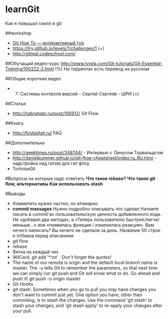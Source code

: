 # learnGit
Как я повышал скилл в git

##workshop
+ [Git How To — интерактивный тур](http://githowto.com/ru)
+ https://try.github.io/levels/1/challenges/1 (+)
+ http://gitreal.codeschool.com/

##Обучащий ведео-курс
http://www.lynda.com/Git-tutorials/Git-Essential-Training/100222-2.html (%)
На торрентах есть перевод на русском

##Общие короткие видео
+ 007. Системы контроля версий - Сергей Сергеев - ШРИ (+)

##Cтатьи
- http://habrahabr.ru/post/106912/ Git Flow


##Книга
- http://firstaidgit.ru/ FAQ

##Дополнительно
+ http://geektimes.ru/post/248744/ - Интервью с Линусом Торвальдсом
+ http://danielkummer.github.io/git-flow-cheatsheet/index.ru_RU.html - надстройка над гитом для гит флоу
+ TortoiseGit 


#Вопросы на которые надо ответить
**Что такое rebase?**
**Что такое git flow, альтернативы**
**Как использовать stash**

#Выводы

+ Коммитить нужно частно, но атомарно
+ **commit massages**
  Нужно подробно описывать что сделал
  Начните писать в commit'ах пользовательскую ценность добавленного кода. Не «добавил два метода», а «Теперь пользователю быстрее/легче/меньше...» или «появилась функция / изменилась реакция». Вам нечего написать? Вы ничего не сделали за день.
  Название 50 строк и отбивка перед описанием
+ git flow
+ rebase
+ Ветка на каждый чих
+ WilCard. git add '*.txt' . Don't forget the quotes!
+ The name of our remote is origin and the default local branch name is master. The -u tells Git to remember the parameters, so that next time we can simply run git push and Git will know what to do. Go ahead and push it!
git push -u origin master
+ Git Hooks
+ git stash:
Sometimes when you go to pull you may have changes you don't want to commit just yet. One option you have, other than commiting, is to stash the changes.
Use the command 'git stash' to stash your changes, and 'git stash apply' to re-apply your changes after your pull.
